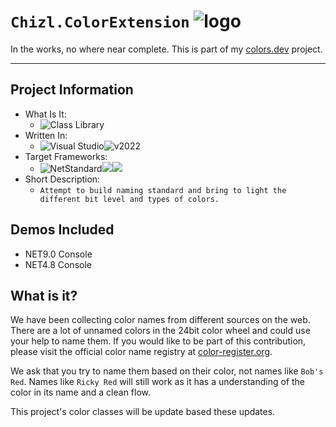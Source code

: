 ﻿# `Chizl.ColorExtension` ![`logo`](https://github.com/gavin1970/Chizl.ColorExtension/blob/master/Chizl.ColorExtension/docs/Chizl.ColorExtension.png)
In the works, no where near complete.  This is part of my <a href="https://www.colors.dev">colors.dev</a> project.
<hr/>

## Project Information
- What Is It: 
	- ![Class Library](https://img.shields.io/badge/Multi_Platform-Class_Library-orange)
- Written In: 
	- ![Visual Studio](https://badgen.net/badge/icon/VisualStudio?color=blue&icon=visualstudio&label)![v2022](https://badgen.net/badge/visualstudio/2022/red?labelColor=blue&color=red&label)
- Target Frameworks: 
	- ![NetStandard](https://img.shields.io/badge/.NET_Standard-gray)![](https://img.shields.io/badge/v2.0-red)![](https://img.shields.io/badge/v2.1-blue)
- Short Description:
	- `Attempt to build naming standard and bring to light the different bit level and types of colors.`


## Demos Included
- NET9.0 Console
- NET4.8 Console


## What is it?
We have been collecting color names from different sources on the web.  There are a lot of unnamed colors in the 24bit color wheel and could use your help to name them.  If you would like to be part of this contribution, please visit the official color name registry at [color-register.org](https://color-register.org/).

We ask that you try to name them based on their color, not names like `Bob's Red`.  Names like `Ricky Red` will still work as it has a understanding of the color in its name and a clean flow.

This project's color classes will be update based these updates.
